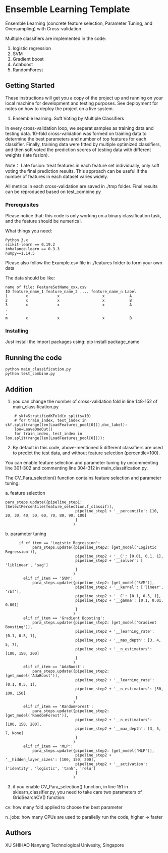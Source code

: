 # Ensemble Learning Template

Ensemble Learning (concrete feature selection, Parameter Tuning, and Oversampling) with Cross-validation

Multiple classifiers are implemented in the code:
1. logistic regression
2. SVM
3. Gradient boost
4. Adaboost
5. RandomForest

## Getting Started

These instructions will get you a copy of the project up and running on your local machine for development and testing purposes. See deployment for notes on how to deploy the project on a live system.

1. Ensemble learning: Soft Voting by Multiple Classifiers

In every cross-validation loop, we seperat samples as training data and testing data. 10-fold cross-validation was formed on training data to determine the best parameters and number of top features for each classifier. Finally, training data were fitted by multiple optimized classifiers, and then soft voted the prediction scores of testing data with different weights (late fusion).

Note：
Late fusion: treat features in each feature set individually, only soft voting the final prediction results. This approach can be useful if the number of features in each dataset varies widely.

All metrics in each cross-validation are saved in ./tmp folder. Final results can be reproduced based on test_combine.py

### Prerequisites

Please notice that: this code is only working on a binary classification task, and the feature should be numerical.


What things you need:

```
Python 3.x
scikit-learn == 0.19.2
imbalance-learn == 0.3.3
numpy==1.14.5
```

Please also follow the Example.csv file in ./features folder to form your own data

The data should be like:

```
name of file: FeatureSetName_xxx.csv
ID feature_name_1 feature_name_2 .... feature_name_n Label
1        x             x                   x           A
2        x             x                   x           B
3        x             x                   x           A
.
.
m        x             x                   x           B
```



### Installing

Just install the import packages using:  pip install package_name

## Running the code

```
python main_classification.py
python test_combine.py
```

## Addition

1. you can change the number of cross-validation fold in line 148-152 of main_classification.py

```
    # skf=StratifiedKFold(n_splits=10)
    # for train_index, test_index in skf.split(range(len(LoadFeatures_pool[0])),doc_label):
    loo=LeaveOneOut()
    for train_index, test_index in loo.split(range(len(LoadFeatures_pool[0]))):
```

2. By default in this code, above-mentioned 5 different classifiers are used to predict the test data, and without feature selection (percentile=100).

You can enable feature selection and parameter tuning by uncommenting line 301-302 and commenting line 304-312 in main_classification.py.

The CV_Para_selection() function contains feature selection and parameter tuning:

a. feature selection

```
para_steps.update({pipeline_step1: [SelectPercentile(feature_selection.f_classif)],
                               pipeline_step1 + '__percentile': [10, 20, 30, 40, 50, 60, 70, 80, 90, 100]
                               }
                              )
```
b. parameter tuning
```
      if cf_item == 'Logistic Regression':
            para_steps.update({pipeline_step2: [get_model('Logistic Regression')],
                               pipeline_step2 + '__C': [0.01, 0.1, 1],
                               pipeline_step2 + '__solver': [ 'liblinear', 'sag']
                               }
                              )
        elif cf_item == 'SVM':
            para_steps.update({pipeline_step2: [get_model('SVM')],
                               pipeline_step2 + '__kernel': ['linear', 'rbf'],
                               pipeline_step2 + '__C': [0.1, 0.5, 1],
                               pipeline_step2 + '__gamma': [0.1, 0.01, 0.001]
                               }
                              )
        elif cf_item == 'Gradient Boosting':
            para_steps.update({pipeline_step2: [get_model('Gradient Boosting')],
                               pipeline_step2 + '__learning_rate': [0.1, 0.5, 1],
                               pipeline_step2 + '__max_depth': [3, 4, 5, 7],
                               pipeline_step2 + '__n_estimators': [100, 150, 200]
                               }
                              )
        elif cf_item == 'AdaBoost':
            para_steps.update({pipeline_step2: [get_model('AdaBoost')],
                               pipeline_step2 + '__learning_rate': [0.1, 0.5, 1],
                               pipeline_step2 + '__n_estimators': [50, 100, 150]
                               }
                              )
        elif cf_item == 'RandomForest':
            para_steps.update({pipeline_step2: [get_model('RandomForest')],
                               pipeline_step2 + '__n_estimators': [100, 150, 200],
                               pipeline_step2 + '__max_depth': [3, 5, 7, None]
                               }
                              )
        elif cf_item == 'MLP':
            para_steps.update({pipeline_step2: [get_model('MLP')],
                               pipeline_step2 + '__hidden_layer_sizes': [100, 150, 200],
                               pipeline_step2 + '__activation': ['identity', 'logistic', 'tanh', 'relu']
                               }
                              )
```

3. if you enable CV_Para_selection() function, in line 151 in sklearn_classifier.py, you need to take care two parameters of GridSearchCV() function:

cv: how many fold applied to choose the best parameter

n_jobs: how many CPUs are used to parallelly run the code, higher -> faster


## Authors

XU SHIHAO
Nanyang Technological Univesity, Singapore

